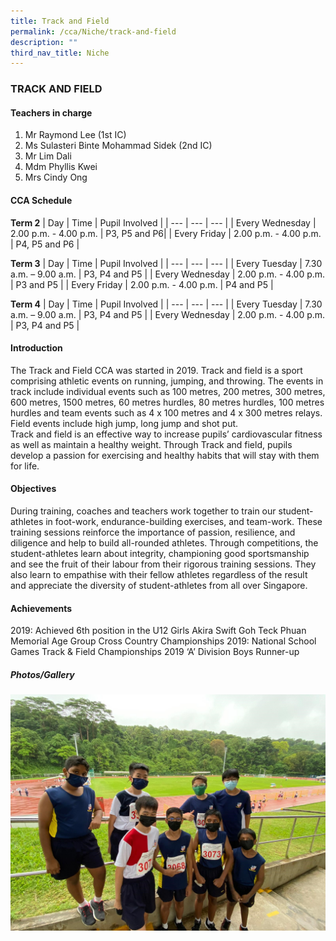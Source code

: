 ```yaml
---
title: Track and Field
permalink: /cca/Niche/track-and-field
description: ""
third_nav_title: Niche
---
```

### TRACK AND FIELD

#### Teachers in charge
1.    Mr Raymond Lee (1st IC)
2.   Ms Sulasteri Binte Mohammad Sidek (2nd IC)
3.   Mr Lim Dali
4.   Mdm Phyllis Kwei
5.   Mrs Cindy Ong

#### CCA Schedule

**Term 2**
| Day | Time | Pupil Involved |
| --- | --- | --- |
| Every Wednesday | 2.00 p.m. - 4.00 p.m. | P3, P5 and P6|
| Every Friday | 2.00 p.m. - 4.00 p.m. | P4, P5 and P6 |

**Term 3**
| Day | Time | Pupil Involved |
| --- | --- | --- |
| Every Tuesday | 7.30 a.m. – 9.00 a.m. | P3, P4 and P5 |
| Every Wednesday | 2.00 p.m. - 4.00 p.m. | P3 and P5 |
| Every Friday | 2.00 p.m. - 4.00 p.m. | P4 and P5 |

**Term 4**
| Day | Time | Pupil Involved |
| --- | --- | --- |
| Every Tuesday | 7.30 a.m. – 9.00 a.m. | P3, P4 and P5 |
| Every Wednesday | 2.00 p.m. - 4.00 p.m. | P3, P4 and P5 |

#### Introduction
The Track and Field CCA was started in 2019. Track and field is a sport comprising athletic events on running, jumping, and throwing. The events in track include individual events such as 100 metres, 200 metres, 300 metres, 600 metres, 1500 metres, 60 metres hurdles, 80 metres hurdles, 100 metres hurdles and team events such as 4 x 100 metres and 4 x 300 metres relays. Field events include high jump, long jump and shot put.  
Track and field is an effective way to increase pupils’ cardiovascular fitness as well as maintain a healthy weight. Through Track and field, pupils develop a passion for exercising and healthy habits that will stay with them for life.

#### Objectives
During training, coaches and teachers work together to train our student-athletes in foot-work, endurance-building exercises, and team-work. These training sessions reinforce the importance of passion, resilience, and diligence and help to build all-rounded athletes. 
Through competitions, the student-athletes learn about integrity, championing good sportsmanship and see the fruit of their labour from their rigorous training sessions. They also learn to empathise with their fellow athletes regardless of the result and appreciate the diversity of student-athletes from all over Singapore.

#### Achievements
2019: Achieved 6th position in the U12 Girls Akira Swift Goh Teck Phuan Memorial Age Group Cross Country Championships
2019: National School Games Track & Field Championships 2019 ‘A’ Division Boys Runner-up

##### Photos/Gallery
![](/images/1%20(20).jpg)